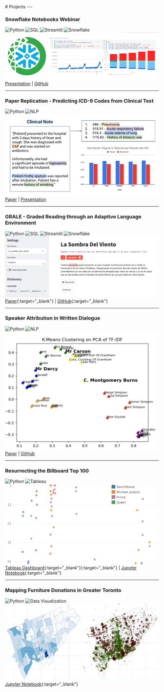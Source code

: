 <link rel="shortcut icon" type="image/x-icon" href="images/favicon.ico">
# Projects
---

### Snowflake Notebooks Webinar
![Python](https://img.shields.io/badge/Code-Python-blue)
![SQL](https://img.shields.io/badge/Database-SQL-lightgrey)
![Streamlit](https://img.shields.io/badge/Framework-Streamlit-red)
![Snowflake](https://img.shields.io/badge/Cloud-Snowflake-blue)
<img src="images/webinar.jpg"/>
[Presentation](https://drive.google.com/file/d/1UsG7KTrmrV3roWW57z3CoKivohnhV1w_/view?usp=sharing) | [GitHub](https://github.com/Snowflake-Labs/sf-samples/blob/main/samples/notebooks/anaconda_webinar/anaconda_webinar_notebook.ipynb)

---

### Paper Replication - Predicting ICD-9 Codes from Clinical Text
![Python](https://img.shields.io/badge/Code-Python-blue)
![NLP](https://img.shields.io/badge/Topic-NLP-green)
<img src="images/paper_replication.jpg"/>
[Paper](https://drive.google.com/file/d/11vm0n6k4tR8z98JXeScV73BTlVG4s9Ju/view?usp=sharing) | [Presentation](https://drive.google.com/file/d/1qPp-eOMebVtvs7e72K-F63vYiY_nanGP/view?usp=sharing)

---

### GRALE - Graded Reading through an Adaptive Language Environment
![Python](https://img.shields.io/badge/Code-Python-blue)
![SQL](https://img.shields.io/badge/Database-SQL-lightgrey)
![Streamlit](https://img.shields.io/badge/Framework-Streamlit-red)
![Snowflake](https://img.shields.io/badge/Cloud-Snowflake-blue)
<img src="images/grale.jpg"/>
[Paper](https://drive.google.com/file/d/16rHhlAIqstzMVWWifH1ATFwNGtC3VnT1/view?usp=sharing){:target="_blank"} | [GitHub](https://github.com/wluna01/cs6460-omscs-project/tree/main?tab=readme-ov-file#grale){:target="_blank"}

---

### Speaker Attribution in Written Dialogue
![Python](https://img.shields.io/badge/Code-Python-blue)
![NLP](https://img.shields.io/badge/Topic-NLP-green)
<img src="images/speaker_attribution.jpg"/>
[Paper](https://drive.google.com/file/d/1ulLqka9SKXhHGgCkgiafdcBfkkEK4HdO/view?usp=sharing) | [GitHub](https://github.com/wluna01/isye-6740-project/tree/main/code)

---

### Resurrecting the Billboard Top 100 
![Python](https://img.shields.io/badge/Code-Python-blue)
![Tableau](https://img.shields.io/badge/Tool-Tableau-orange)
<img src="images/resurrected_hits.jpg"/>
[Tableau Dashboard](https://public.tableau.com/profile/will.luna#!/vizhome/BillboardHitsthatNeverDie/ChartToppersThatNeverDie?publish=yes){:target="_blank"}{:target="_blank"} | [Jupyter Notebook](https://www.kaggle.com/wluna01/billboard-top-100-resurrections){:target="_blank"}

---

### Mapping Furniture Donations in Greater Toronto 
![Python](https://img.shields.io/badge/Code-Python-blue)
![Data Visualization](https://img.shields.io/badge/Skill-Data%20Viz-brightgreen)
<img src="images/furniture_bank.jpg"/>
[Jupyter Notebook](https://kaggle.com/wluna01/furniture-bank-data-viz-for-social-good-project){:target="_blank"}
